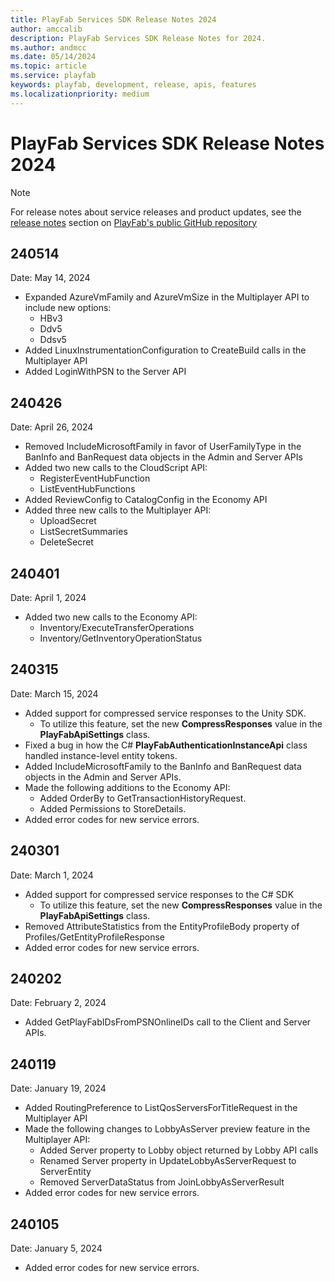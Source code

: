 ```yaml
---
title: PlayFab Services SDK Release Notes 2024
author: amccalib
description: PlayFab Services SDK Release Notes for 2024.
ms.author: andmcc
ms.date: 05/14/2024
ms.topic: article
ms.service: playfab
keywords: playfab, development, release, apis, features
ms.localizationpriority: medium
---
```

# PlayFab Services SDK Release Notes 2024

> [!NOTE]
> For release notes about service releases and product updates, see the [release notes](https://github.com/PlayFab/PlayFab/releases) section on [PlayFab's public GitHub repository](https://github.com/PlayFab/PlayFab)

## 240514

Date: May 14, 2024

- Expanded AzureVmFamily and AzureVmSize in the Multiplayer API to include new options:
  - HBv3
  - Ddv5
  - Ddsv5
- Added LinuxInstrumentationConfiguration to CreateBuild calls in the Multiplayer API
- Added LoginWithPSN to the Server API

## 240426

Date: April 26, 2024

 - Removed IncludeMicrosoftFamily in favor of UserFamilyType in the BanInfo and BanRequest data objects in the Admin and Server APIs
 - Added two new calls to the CloudScript API:
   - RegisterEventHubFunction
   - ListEventHubFunctions
 - Added ReviewConfig to CatalogConfig in the Economy API
 - Added three new calls to the Multiplayer API:
   - UploadSecret
   - ListSecretSummaries
   - DeleteSecret

## 240401

Date: April 1, 2024

 - Added two new calls to the Economy API:
   - Inventory/ExecuteTransferOperations
   - Inventory/GetInventoryOperationStatus

## 240315

Date: March 15, 2024

 - Added support for compressed service responses to the Unity SDK.
   - To utilize this feature, set the new __CompressResponses__ value in the __PlayFabApiSettings__ class.
 - Fixed a bug in how the C# __PlayFabAuthenticationInstanceApi__ class handled instance-level entity tokens.
 - Added IncludeMicrosoftFamily to the BanInfo and BanRequest data objects in the Admin and Server APIs.
 - Made the following additions to the Economy API:
   - Added OrderBy to GetTransactionHistoryRequest.
   - Added Permissions to StoreDetails.
 - Added error codes for new service errors.

## 240301

Date: March 1, 2024

 - Added support for compressed service responses to the C# SDK
   - To utilize this feature, set the new __CompressResponses__ value in the __PlayFabApiSettings__ class.
 - Removed AttributeStatistics from the EntityProfileBody property of Profiles/GetEntityProfileResponse
 - Added error codes for new service errors.

## 240202

Date: February 2, 2024

 - Added GetPlayFabIDsFromPSNOnlineIDs call to the Client and Server APIs.

## 240119

Date: January 19, 2024

 - Added RoutingPreference to ListQosServersForTitleRequest in the Multiplayer API
 - Made the following changes to LobbyAsServer preview feature in the Multiplayer API:
   - Added Server property to Lobby object returned by Lobby API calls
   - Renamed Server property in UpdateLobbyAsServerRequest to ServerEntity
   - Removed ServerDataStatus from JoinLobbyAsServerResult
 - Added error codes for new service errors.

## 240105

Date: January 5, 2024

 - Added error codes for new service errors.
